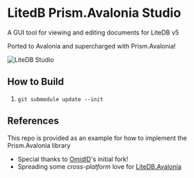 # LitedB Prism.Avalonia Studio

A GUI tool for viewing and editing documents for LiteDB v5

Ported to Avalonia and supercharged with Prism.Avalonia!

![LiteDB Studio](https://pbs.twimg.com/media/D_142rzWwAECJDd?format=jpg&name=900x900)

## How to Build

1. `git submodule update --init`

## References

This repo is provided as an example for how to implement the Prism.Avalonia library

* Special thanks to [OmidID](https://github.com/OmidID/LiteDB.Avalonia)'s initial fork!
* Spreading some _cross-platform_ love for [LiteDB.Avalonia](https://github.com/mbdavid/LiteDB.Avalonia)
